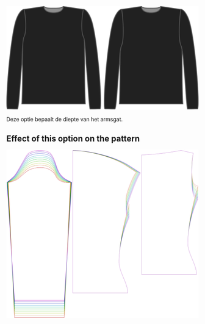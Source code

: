 ![De factor armsgatdiepte bij Brian](./armholedepthfactor.svg)

Deze optie bepaalt de diepte van het armsgat.


## Effect of this option on the pattern
![This image shows the effect of this option by superimposing several variants that have a different value for this option](diana_armholedepthfactor_sample.svg "Effect of this option on the pattern")